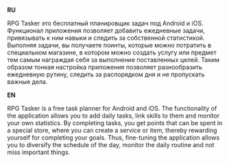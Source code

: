 **RU**

RPG Tasker это бесплатный планировщик задач под Android и iOS. Функционал приложения позволяет добавить ежедневные задачи, привязывать к ним навыки и следить за собственной статистикой. Выполняя задачи, вы получаете поинты, которые можно потратить в специальном магазине, в котором можно создать услугу или предмет тем самым награждая себя за выполнение поставленных целей. 
Таким образом тонкая настройка приложения позволяет разнообразить ежедневную рутину, следить за распорядком дня и не пропускать важные дела.

**EN**

RPG Tasker is a free task planner for Android and iOS. The functionality of the application allows you to add daily tasks, link skills to them and monitor your own statistics. By completing tasks, you get points that can be spent in a special store, where you can create a service or item, thereby rewarding yourself for completing your goals.
Thus, fine-tuning the application allows you to diversify the schedule of the day, monitor the daily routine and not miss important things.
